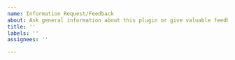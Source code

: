```yaml
---
name: Information Request/Feedback
about: Ask general information about this plugin or give valuable feedback
title: ''
labels: ''
assignees: ''

---
```


